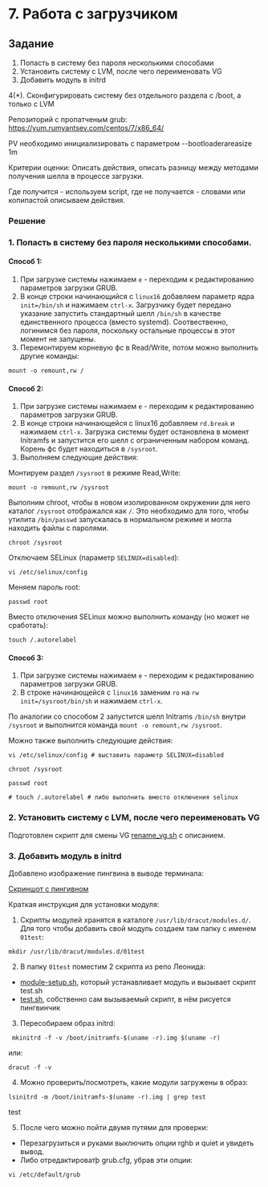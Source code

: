 # 7. Работа с загрузчиком
## Задание

1. Попасть в систему без пароля несколькими способами
2. Установить систему с LVM, после чего переименовать VG
3. Добавить модуль в initrd

4(*). Сконфигурировать систему без отдельного раздела с /boot, а только с LVM

Репозиторий с пропатченым grub: https://yum.rumyantsev.com/centos/7/x86_64/

PV необходимо инициализировать с параметром --bootloaderareasize 1m

Критерии оценки: Описать действия, описать разницу между методами получения шелла в процессе загрузки.

Где получится - используем script, где не получается - словами или копипастой описываем действия.



### Решение
### 1. Попасть в систему без пароля несколькими способами.

#### Способ 1:

1) При загрузке системы нажимаем `e` - переходим к редактированию параметров загрузки GRUB.
2) В конце строки начинающийся с `linux16` добавляем параметр ядра `init=/bin/sh` и нажимаем `сtrl-x`. 
Загрузчику будет передано указание запустить стандартный шелл `/bin/sh` в качестве единственного процесса (вместо systemd). Соотвественно, логинимся без пароля, поскольку остальные процессы в этот момент не запущены.
3) Перемонтируем корневую фс в Read/Write, потом можно выполнить другие команды:

```` 
mount -o remount,rw / 
```` 

#### Способ 2:

1) При загрузке системы нажимаем `e` - переходим к редактированию параметров загрузки GRUB.  
2) В конце строки начинающейся с linux16 добавляем `rd.break` и нажимаем `сtrl-x`. Загрузка системы будет остановлена в момент Initramfs и запустится его шелл с ограниченным набором команд. 
Корень фс будет находиться в `/sysroot`.
3) Выполняем следующие действия:

Монтируем раздел `/sysroot` в режиме Read,Write:

```` 
mount -o remount,rw /sysroot 
````  

Выполним chroot, чтобы в новом изолированном окружении для него каталог `/sysroot` отображался как `/`.
Это необходимо для того, чтобы утилита `/bin/passwd` запускалась в нормальном режиме и могла находить файлы с паролями.

```` 
сhroot /sysroot 
````

Отключаем SELinux (параметр `SELINUX=disabled`):

```` 
vi /etc/selinux/config 
```` 

Меняем пароль root:

```` 
passwd root 
````

Вместо отключения SELinux можно выполнить команду (но может не сработать):

```` 
touch /.autorelabel 
````

#### Способ 3:

1) При загрузке системы нажимаем `e` - переходим к редактированию параметров загрузки GRUB.
2) В строке начинающейся с `linux16` заменим `ro` на `rw init=/sysroot/bin/sh` и нажимаем `сtrl-x`.

По аналогии со способом 2 запустится шелл Initrams `/bin/sh` внутри `/sysroot` и выполнится команда `mount -o remount,rw /sysroot`.

Можно также выполнить следующие действия:
 ```` 
 vi /etc/selinux/config # выставить параметр SELINUX=disabled

 chroot /sysroot

 passwd root

 # touch /.autorelabel # либо выполнить вместо отключения selinux
 ````

### 2. Установить систему с LVM, после чего переименовать VG

Подготовлен скрипт для смены VG [rename_vg.sh](rename_vg.sh) с описанием.


### 3. Добавить модуль в initrd

Добавлено изображение пингвина в выводе терминала:

[Скриншот с пингивном](pingvin.png)

Краткая инструкция для установки модуля:

1) Скрипты модулей хранятся в каталоге `/usr/lib/dracut/modules.d/`. 
Для того чтобы добавить свой модуль создаем там папку с именем `01test`:
````
mkdir /usr/lib/dracut/modules.d/01test 
```` 
2) В папку `01test` поместим 2 скрипта из репо Леонида:
- [module-setup.sh](https://gist.github.com/lalbrekht/e51b2580b47bb5a150bd1a002f16ae85), который устанавливает модуль и вызывает скрипт test.sh
- [test.sh](https://gist.github.com/lalbrekht/ac45d7a6c6856baea348e64fac43faf0), собственно сам вызываемый скрипт, в нём рисуется пингвинчик

3) Пересобираем образ initrd:
````
 mkinitrd -f -v /boot/initramfs-$(uname -r).img $(uname -r)
````
или:
```` 
dracut -f -v 
````
4) Можно проверить/посмотреть, какие модули загружены в образ:
```` 
lsinitrd -m /boot/initramfs-$(uname -r).img | grep test
````
test

5) После чего можно пойти двумя путями для проверки:
- Перезагрузиться и руками выключить опции rghb и quiet и увидеть вывод.
- Либо отредактироватþ grub.cfg, убрав эти опции:
````
vi /etc/default/grub 
````
